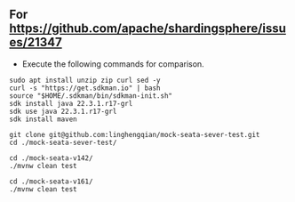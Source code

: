 ## For https://github.com/apache/shardingsphere/issues/21347

- Execute the following commands for comparison.
```shell
sudo apt install unzip zip curl sed -y
curl -s "https://get.sdkman.io" | bash
source "$HOME/.sdkman/bin/sdkman-init.sh"
sdk install java 22.3.1.r17-grl
sdk use java 22.3.1.r17-grl
sdk install maven

git clone git@github.com:linghengqian/mock-seata-sever-test.git
cd ./mock-seata-sever-test/

cd ./mock-seata-v142/
./mvnw clean test

cd ./mock-seata-v161/
./mvnw clean test
```